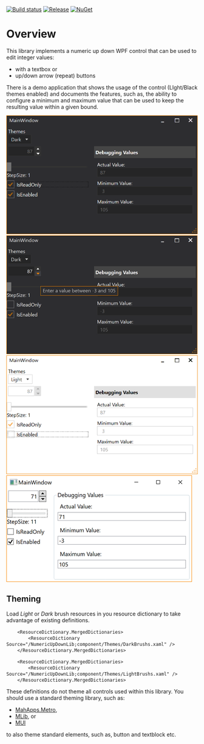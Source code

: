 [![Build status](https://img.shields.io/appveyor/ci/Dirkster99/NumericUpDownLib.svg)](https://ci.appveyor.com/project/Dirkster99/NumericUpDownLib)
[![Release](https://img.shields.io/github/release/Dirkster99/NumericUpDownLib.svg)](https://github.com/Dirkster99/NumericUpDownLib/releases/latest)
[![NuGet](https://img.shields.io/nuget/dt/Dirkster.NumericUpDownLib.svg)](http://nuget.org/packages/Dirkster.NumericUpDownLib)
# Overview

This library implements a numeric up down WPF control that can be used to edit integer values:
- with a textbox or
- up/down arrow (repeat) buttons

There is a demo application that shows the usage of the control (LIght/Black themes enabled) and documents the features, such as, the ability to configure a minimum and maximum value that can be used to keep the resulting value within a given bound.

![screenshot](https://github.com/Dirkster99/Docu/blob/master/numericupdown/themeddemo_1.png)
![screenshot](https://github.com/Dirkster99/Docu/blob/master/numericupdown/themeddemo.png)
![screenshot](https://github.com/Dirkster99/Docu/blob/master/numericupdown/themeddemo_light.png)
![screenshot](https://github.com/Dirkster99/Docu/blob/master/numericupdown/numericupdown_demo.png)

## Theming

Load *Light* or *Dark* brush resources in you resource dictionary to take advantage of existing definitions.

```XAML
    <ResourceDictionary.MergedDictionaries>
        <ResourceDictionary Source="/NumericUpDownLib;component/Themes/DarkBrushs.xaml" />
    </ResourceDictionary.MergedDictionaries>
```

```XAML
    <ResourceDictionary.MergedDictionaries>
        <ResourceDictionary Source="/NumericUpDownLib;component/Themes/LightBrushs.xaml" />
    </ResourceDictionary.MergedDictionaries>
```

These definitions do not theme all controls used within this library. You should use a standard theming library, such as:
- [MahApps.Metro](https://github.com/MahApps/MahApps.Metro),
- [MLib](https://github.com/Dirkster99/MLib), or
- [MUI](https://github.com/firstfloorsoftware/mui)

to also theme standard elements, such as, button and textblock etc.
